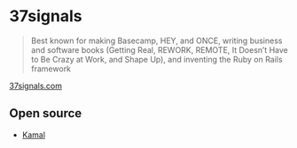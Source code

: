 # 37signals

> Best known for making Basecamp, HEY, and ONCE, writing business and software books (Getting Real, REWORK, REMOTE, It Doesn’t Have to Be Crazy at Work, and Shape Up), and inventing the Ruby on Rails framework

[37signals.com](https://37signals.com/)

## Open source

* [Kamal](kamal.md)
